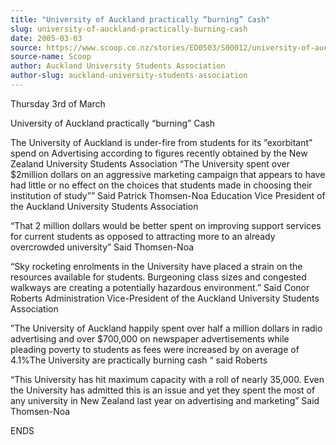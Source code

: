 ```yaml
---
title: "University of Auckland practically “burning” Cash"
slug: university-of-auckland-practically-burning-cash
date: 2005-03-03
source: https://www.scoop.co.nz/stories/ED0503/S00012/university-of-auckland-practically-burning-cash.htm
source-name: Scoop
author: Auckland University Students Association
author-slug: auckland-university-students-association
---
```


<p>Thursday 3rd of March<p>

<p>University of Auckland practically
“burning” Cash</p>

<p>The University of Auckland is under-fire
from students for its ”exorbitant” spend on Advertising
according to figures recently obtained by the New Zealand
University Students Association “The University spent over
$2million dollars on an aggressive marketing campaign that
appears to have had little or no effect on the choices that
students made in choosing their institution of study”” Said
Patrick Thomsen-Noa Education Vice President of the Auckland
University Students Association</p>

<p>“That 2 million dollars
would be better spent on improving support services for
current students as opposed to attracting more to an already
overcrowded university” Said Thomsen-Noa</p>

<p>“Sky rocketing
enrolments in the University have placed a strain on the
resources available for students. Burgeoning class sizes and
congested walkways are creating a potentially hazardous
environment.” Said Conor Roberts Administration
Vice-President of the Auckland University Students
Association</p>

<p>”The University of Auckland happily spent over
half a million dollars in radio advertising and over
$700,000 on newspaper advertisements while pleading poverty
to students as fees were increased by on average of 4.1%The
University are practically burning cash “ said
Roberts</p>

<p>“This University has hit maximum capacity with a
roll of nearly 35,000. Even the University has admitted this
is an issue and yet they spent the most of any university in
New Zealand last year on advertising and marketing” Said
Thomsen-Noa</p>

<p>ENDS<p>

<p></p>

<p></p>

<p></p>

<p></p>




<!--


